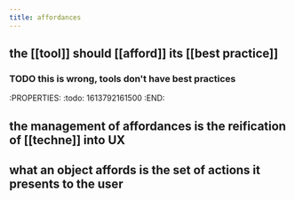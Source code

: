 ```yaml
---
title: affordances
---
```


## the [[tool]] should [[afford]] its [[best practice]]

### TODO this is wrong, tools don't have best practices
:PROPERTIES:
:todo: 1613792161500
:END:
## the management of affordances is the reification of [[techne]] into UX
## what an object affords is the set of actions it presents to the user
